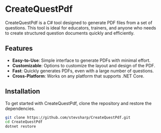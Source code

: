 # CreateQuestPdf

CreateQuestPdf is a C# tool designed to generate PDF files from a set of questions. This tool is ideal for educators, trainers, and anyone who needs to create structured question documents quickly and efficiently.

## Features

- **Easy-to-Use**: Simple interface to generate PDFs with minimal effort.
- **Customizable**: Options to customize the layout and design of the PDF.
- **Fast**: Quickly generates PDFs, even with a large number of questions.
- **Cross-Platform**: Works on any platform that supports .NET Core.

## Installation

To get started with CreateQuestPdf, clone the repository and restore the dependencies.

```bash
git clone https://github.com/stevsharp/CreateQuestPdf.git
cd CreateQuestPdf
dotnet restore
